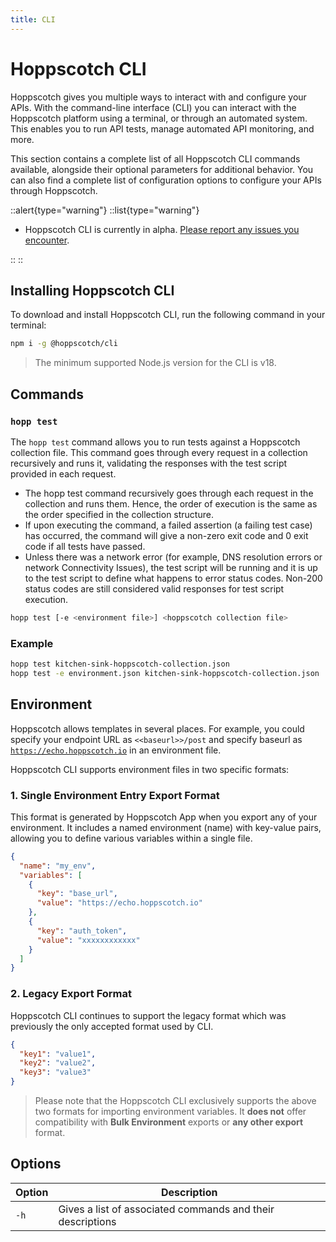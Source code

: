 ```yaml
---
title: CLI
---
```


# Hoppscotch CLI

Hoppscotch gives you multiple ways to interact with and configure your APIs. With the command-line interface (CLI) you can interact with the Hoppscotch platform using a terminal, or through an automated system. This enables you to run API tests, manage automated API monitoring, and more.

This section contains a complete list of all Hoppscotch CLI commands available, alongside their optional parameters for additional behavior. You can also find a complete list of configuration options to configure your APIs through Hoppscotch.

::alert{type="warning"}
::list{type="warning"}

- Hoppscotch CLI is currently in alpha. [Please report any issues you encounter](https://github.com/hoppscotch/hoppscotch/issues/new/choose).

::
::

## Installing Hoppscotch CLI

To download and install Hoppscotch CLI, run the following command in your terminal:

```bash
npm i -g @hoppscotch/cli
```

> The minimum supported Node.js version for the CLI is v18.

## Commands

### `hopp test`

The `hopp test` command allows you to run tests against a Hoppscotch collection file. This command goes through every request in a collection recursively and runs it, validating the responses with the test script provided in each request.

- The hopp test command recursively goes through each request in the collection and runs them. Hence, the order of execution is the same as the order specified in the collection structure.
- If upon executing the command, a failed assertion (a failing test case) has occurred, the command will give a non-zero exit code and 0 exit code if all tests have passed.
- Unless there was a network error (for example, DNS resolution errors or network Connectivity Issues), the test script will be running and it is up to the test script to define what happens to error status codes. Non-200 status codes are still considered valid responses for test script execution.

```bash
hopp test [-e <environment file>] <hoppscotch collection file>
```

### Example

```bash
hopp test kitchen-sink-hoppscotch-collection.json
hopp test -e environment.json kitchen-sink-hoppscotch-collection.json
```

## Environment

Hoppscotch allows templates in several places. For example, you could specify your endpoint URL as `<<baseurl>>/post` and specify baseurl as [`https://echo.hoppscotch.io`](https://echo.hoppscotch.io) in an environment file.

Hoppscotch CLI supports environment files in two specific formats:

### 1. Single Environment Entry Export Format

This format is generated by Hoppscotch App when you export any of your environment. It includes a named environment (name) with key-value pairs, allowing you to define various variables within a single file.
  ```json
  {
    "name": "my_env",
    "variables": [
      {
        "key": "base_url",
        "value": "https://echo.hoppscotch.io"
      },
      {
        "key": "auth_token",
        "value": "xxxxxxxxxxxx"
      }
    ]
  }
```
### 2. Legacy Export Format

Hoppscotch CLI continues to support the legacy format which was previously the only accepted format used by CLI.
```json
{
  "key1": "value1",
  "key2": "value2",
  "key3": "value3"
}
```

> Please note that the Hoppscotch CLI exclusively supports the above two formats for importing environment variables. It **does not** offer compatibility with **Bulk Environment** exports or **any other export** format.

## Options

| Option | Description                                                |
| ------ | ---------------------------------------------------------- |
| `-h`   | Gives a list of associated commands and their descriptions |
